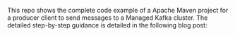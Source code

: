 This repo shows the complete code example of a Apache Maven project for a producer client to send messages to a Managed Kafka cluster. The detailed step-by-step guidance is detailed in the following blog post: